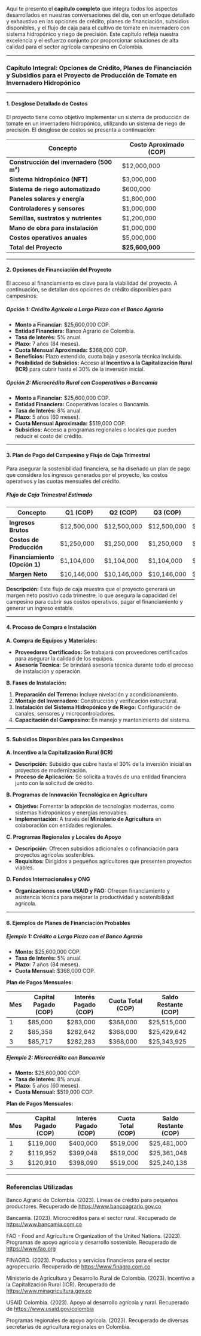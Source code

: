 Aquí te presento el **capítulo completo** que integra todos los aspectos desarrollados en nuestras conversaciones del día, con un enfoque detallado y exhaustivo en las opciones de crédito, planes de financiación, subsidios disponibles, y el flujo de caja para el cultivo de tomate en invernadero con sistema hidropónico y riego de precisión. Este capítulo refleja nuestra excelencia y el esfuerzo conjunto por proporcionar soluciones de alta calidad para el sector agrícola campesino en Colombia.

---

### **Capítulo Integral: Opciones de Crédito, Planes de Financiación y Subsidios para el Proyecto de Producción de Tomate en Invernadero Hidropónico**

---

#### **1. Desglose Detallado de Costos**

El proyecto tiene como objetivo implementar un sistema de producción de tomate en un invernadero hidropónico, utilizando un sistema de riego de precisión. El desglose de costos se presenta a continuación:

| **Concepto**                          | **Costo Aproximado (COP)**       |
|---------------------------------------|----------------------------------|
| **Construcción del invernadero (500 m²)** | $12,000,000                     |
| **Sistema hidropónico (NFT)**         | $3,000,000                       |
| **Sistema de riego automatizado**     | $600,000                         |
| **Paneles solares y energía**         | $1,800,000                       |
| **Controladores y sensores**          | $1,000,000                       |
| **Semillas, sustratos y nutrientes**  | $1,200,000                       |
| **Mano de obra para instalación**     | $1,000,000                       |
| **Costos operativos anuales**         | $5,000,000                       |
| **Total del Proyecto**                | **$25,600,000**                 |

---

#### **2. Opciones de Financiación del Proyecto**

El acceso al financiamiento es clave para la viabilidad del proyecto. A continuación, se detallan dos opciones de crédito disponibles para campesinos:

##### **Opción 1: Crédito Agrícola a Largo Plazo con el Banco Agrario**

- **Monto a Financiar:** $25,600,000 COP.
- **Entidad Financiera:** Banco Agrario de Colombia.
- **Tasa de Interés:** 5% anual.
- **Plazo:** 7 años (84 meses).
- **Cuota Mensual Aproximada:** $368,000 COP.
- **Beneficios:** Plazo extendido, cuota baja y asesoría técnica incluida.
- **Posibilidad de Subsidios:** Acceso al **Incentivo a la Capitalización Rural (ICR)** para cubrir hasta el 30% de la inversión inicial.

##### **Opción 2: Microcrédito Rural con Cooperativas o Bancamía**

- **Monto a Financiar:** $25,600,000 COP.
- **Entidad Financiera:** Cooperativas locales o Bancamía.
- **Tasa de Interés:** 8% anual.
- **Plazo:** 5 años (60 meses).
- **Cuota Mensual Aproximada:** $519,000 COP.
- **Subsidios:** Acceso a programas regionales o locales que pueden reducir el costo del crédito.

---

#### **3. Plan de Pago del Campesino y Flujo de Caja Trimestral**

Para asegurar la sostenibilidad financiera, se ha diseñado un plan de pago que considera los ingresos generados por el proyecto, los costos operativos y las cuotas mensuales del crédito.

##### **Flujo de Caja Trimestral Estimado**

| **Concepto**                          | **Q1 (COP)**     | **Q2 (COP)**     | **Q3 (COP)**     | **Q4 (COP)**     |
|---------------------------------------|------------------|------------------|------------------|------------------|
| **Ingresos Brutos**                   | $12,500,000      | $12,500,000      | $12,500,000      | $12,500,000      |
| **Costos de Producción**              | $1,250,000       | $1,250,000       | $1,250,000       | $1,250,000       |
| **Financiamiento (Opción 1)**        | $1,104,000       | $1,104,000       | $1,104,000       | $1,104,000       |
| **Margen Neto**                       | $10,146,000      | $10,146,000      | $10,146,000      | $10,146,000      |

**Descripción:** Este flujo de caja muestra que el proyecto generará un margen neto positivo cada trimestre, lo que asegura la capacidad del campesino para cubrir sus costos operativos, pagar el financiamiento y generar un ingreso estable.

---

#### **4. Proceso de Compra e Instalación**

**A. Compra de Equipos y Materiales:**
   - **Proveedores Certificados:** Se trabajará con proveedores certificados para asegurar la calidad de los equipos.
   - **Asesoría Técnica:** Se brindará asesoría técnica durante todo el proceso de instalación y operación.

**B. Fases de Instalación:**
   1. **Preparación del Terreno:** Incluye nivelación y acondicionamiento.
   2. **Montaje del Invernadero:** Construcción y verificación estructural.
   3. **Instalación del Sistema Hidropónico y de Riego:** Configuración de canales, sensores y microcontroladores.
   4. **Capacitación del Campesino:** En manejo y mantenimiento del sistema.

---

#### **5. Subsidios Disponibles para los Campesinos**

**A. Incentivo a la Capitalización Rural (ICR)**
- **Descripción:** Subsidio que cubre hasta el 30% de la inversión inicial en proyectos de modernización.
- **Proceso de Aplicación:** Se solicita a través de una entidad financiera junto con la solicitud de crédito.

**B. Programas de Innovación Tecnológica en Agricultura**
- **Objetivo:** Fomentar la adopción de tecnologías modernas, como sistemas hidropónicos y energías renovables.
- **Implementación:** A través del **Ministerio de Agricultura** en colaboración con entidades regionales.

**C. Programas Regionales y Locales de Apoyo**
- **Descripción:** Ofrecen subsidios adicionales o cofinanciación para proyectos agrícolas sostenibles.
- **Requisitos:** Dirigidos a pequeños agricultores que presenten proyectos viables.

**D. Fondos Internacionales y ONG**
- **Organizaciones como USAID y FAO:** Ofrecen financiamiento y asistencia técnica para mejorar la productividad y sostenibilidad agrícola.

---

#### **6. Ejemplos de Planes de Financiación Probables**

##### **Ejemplo 1: Crédito a Largo Plazo con el Banco Agrario**

- **Monto:** $25,600,000 COP.
- **Tasa de Interés:** 5% anual.
- **Plazo:** 7 años (84 meses).
- **Cuota Mensual:** $368,000 COP.

**Plan de Pagos Mensuales:**

| **Mes** | **Capital Pagado (COP)** | **Interés Pagado (COP)** | **Cuota Total (COP)** | **Saldo Restante (COP)** |
|---------|--------------------------|--------------------------|-----------------------|--------------------------|
| 1       | $85,000                  | $283,000                 | $368,000              | $25,515,000              |
| 2       | $85,358                  | $282,642                 | $368,000              | $25,429,642              |
| 3       | $85,717                  | $282,283                 | $368,000              | $25,343,925              |

##### **Ejemplo 2: Microcrédito con Bancamía**

- **Monto:** $25,600,000 COP.
- **Tasa de Interés:** 8% anual.
- **Plazo:** 5 años (60 meses).
- **Cuota Mensual:** $519,000 COP.

**Plan de Pagos Mensuales:**

| **Mes** | **Capital Pagado (COP)** | **Interés Pagado (COP)** | **Cuota Total (COP)** | **Saldo Restante (COP)** |
|---------|--------------------------|--------------------------|-----------------------|--------------------------|
| 1       | $119,000                 | $400,000                 | $519,000              | $25,481,000              |
| 2       | $119,952                 | $399,048                 | $519,000              | $25,361,048              |
| 3       | $120,910                 | $398,090                 | $519,000              | $25,240,138              |

---

### **Referencias Utilizadas**

Banco Agrario de Colombia. (2023). Líneas de crédito para pequeños productores. Recuperado de https://www.bancoagrario.gov.co

Bancamía. (2023). Microcréditos para el sector rural. Recuperado de https://www.bancamia.com.co

FAO - Food and Agriculture Organization of the United Nations. (2023). Programas de apoyo agrícola y desarrollo sostenible. Recuperado de https://www.fao.org

FINAGRO. (2023). Productos y servicios financieros para el sector agropecuario. Recuperado de https://www.finagro.com.co

Ministerio de Agricultura y Desarrollo Rural de Colombia. (2023). Incentivo a la Capitalización Rural (ICR). Recuperado de https://www.minagricultura.gov.co

USAID Colombia. (2023). Apoyo al desarrollo agrícola y rural. Recuperado de https://www.usaid.gov/colombia

Programas regionales de apoyo agrícola. (2023). Recuperado de diversas secretarías de agricultura regionales en Colombia.
